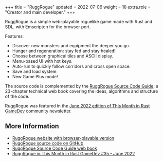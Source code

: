 +++
title = "RuggRogue"
updated = 2022-07-06
weight = 10
extra.role = "Creator and main developer."
+++

RuggRogue is a simple web-playable roguelike game made with Rust and SDL, with Emscripten for the browser port.

Features:

- Discover new monsters and equipment the deeper you go.
- Hunger and regeneration: stay fed and stay healed!
- Choose between graphical tiles and ASCII display.
- Menu-based UI with hot keys.
- Auto-run to quickly follow corridors and cross open space.
- Save and load system
- New Game Plus mode!

The source code is complemented by the [RuggRogue Source Code Guide](https://tung.github.io/ruggrogue/source-code-guide/); a 23-chapter technical web book covering the ideas, algorithms and structure of the code.

<!-- more -->

RuggRogue was featured in the [June 2022 edition of This Month in Rust GameDev](https://gamedev.rs/news/035/#ruggrogue) community newsletter.

## More Information

- [RuggRogue website with browser-playable version](https://tung.github.io/ruggrogue/)
- [RuggRogue source code on GitHub](https://github.com/tung/ruggrogue)
- [RuggRogue Source Code Guide web book](https://tung.github.io/ruggrogue/source-code-guide/)
- [RuggRogue in This Month in Rust GameDev #35 - June 2022](https://gamedev.rs/news/035/#ruggrogue)
